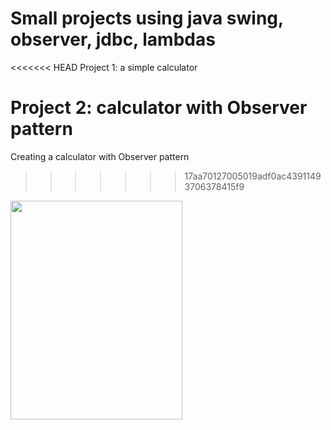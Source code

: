 # Small projects using java swing, observer, jdbc, lambdas

<<<<<<< HEAD
Project 1: a simple calculator

Project 2: calculator with Observer pattern
=======
Creating a calculator with Observer pattern
>>>>>>> 17aa70127005019adf0ac43911493706378415f9

<div align="left">
    <img src="https://i.ibb.co/wKqTWtq/img.png" style=" width:275px ; height:350px " />
</div>
